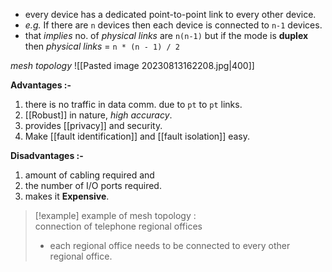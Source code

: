 - every device has a dedicated point-to-point link to every other device.
- *e.g.* If there are `n` devices then each device is connected to `n-1` devices.
- that *implies* no. of *physical links* are `n(n-1)`
	but if the mode is **duplex** then 
		*physical links* = `n * (n - 1) / 2`

*mesh topology* 
![[Pasted image 20230813162208.jpg|400]]

**Advantages :-**
1. there is no traffic in data comm. due to `pt` to `pt` links.
2. [[Robust]] in nature, *high accuracy*.
3. provides [[privacy]] and security.
4. Make [[fault identification]] and [[fault isolation]] easy.

**Disadvantages :-** 
1. amount of cabling required and
2. the number of I/O ports required.
3. makes it **Expensive**.

>[!example] example of mesh topology :  
>connection of telephone regional offices
>- each regional office needs to be  connected to every other regional office.